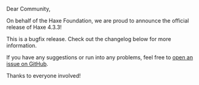 Dear Community,

On behalf of the Haxe Foundation, we are proud to announce the official release of Haxe 4.3.3!

This is a bugfix release. Check out the changelog below for more information.

If you have any suggestions or run into any problems, feel free to [open an issue on GitHub](https://github.com/HaxeFoundation/haxe/issues).

Thanks to everyone involved!
